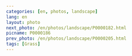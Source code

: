 ```yaml
---
categories: [en, photos, landscape]
lang: en
layout: photo
next_photo: /en/photos/landscape/P0000182.html
picname: P0000186
prev_photo: /en/photos/landscape/P0000205.html
tags: [Grass]
---
```

